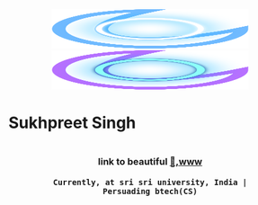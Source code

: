 <div align="center">
  <a href="https://peadevp.com/#gh-light-mode-only" target="_blank">
    <img src="./.github/logo-light.svg" alt="Alphacat To The Space" width="350" height="70">
  </a>
  <a href="https://peadevp.com/#gh-dark-mode-only" target="_blank">
    <img src="./.github/logo-dark.svg" alt="Alphacat To The Space" width="350" height="70">
  </a>
</div>

<h1 align="center" style="display:inline-flex;display:inline-flex;width:max-content;">Sukhpreet Singh</h1>
<h3 align="center">link to beautiful <a href="https://www.peadevp.com"> 🦚,www </a> </h3>
<h4 align="center" style="font-size:14px;font-family:monospace;">Currently, at sri sri university, India | 
<span style="display:inline-flex;width:max-content;">
    Persuading btech(CS)
</span> 
</h4>

<!-- ![image](https://user-images.githubusercontent.com/69889565/183045387-f8d5443c-9147-450a-b271-55d7c4677ecb.png) -->

<!-- ![image](https://user-images.githubusercontent.com/69889565/183046163-4de88e2c-3c1a-454c-9f35-4e755cdca22e.png) -->
<!-- NOTIFICATION BAR CHANGE  -->
<!-- ![image](https://user-images.githubusercontent.com/69889565/183288067-5dc70849-c12a-4fb1-ada1-56b88da7c754.png) -->
<!-- ![image](https://user-images.githubusercontent.com/69889565/183288070-5de2f526-87ae-42dc-ae50-991d97de1f73.png) -->
